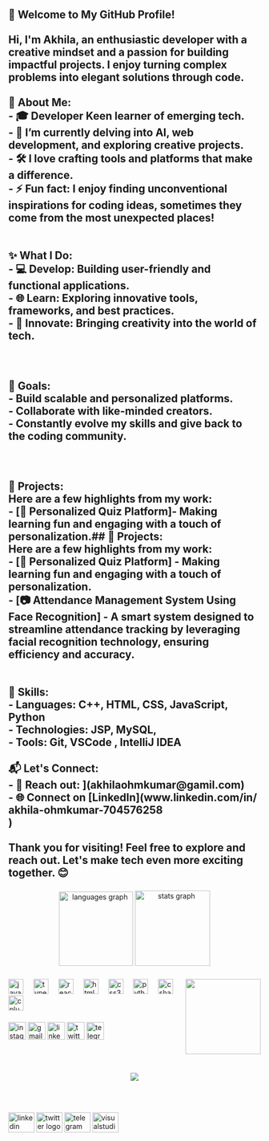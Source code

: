<h2 align="left">👋 Welcome to My GitHub Profile!  <br><br>Hi, I'm Akhila, an enthusiastic developer with a creative mindset and a passion for building impactful projects.  I enjoy turning complex problems into elegant solutions through code.<br><br>🚀 About Me:<br>- 🎓 Developer Keen learner of emerging tech.<br>- 🌱 I’m currently delving into AI, web development, and exploring creative projects.<br>- 🛠️ I love crafting tools and platforms that make a difference.<br>- ⚡ Fun fact: I enjoy finding unconventional inspirations for coding ideas, sometimes they come from the most unexpected places!<br><br><br> ✨ What I Do:<br>- 💻 Develop: Building user-friendly and functional applications.<br>- 🌐 Learn: Exploring innovative tools, frameworks, and best practices.<br>- 🎨 Innovate: Bringing creativity into the world of tech.<br><br><br><br>🎯 Goals:<br>- Build scalable and personalized platforms.<br>- Collaborate with like-minded creators.<br>- Constantly evolve my skills and give back to the coding community.<br><br><br><br> 💼 Projects:<br>Here are a few highlights from my work:<br>- [📝 Personalized Quiz Platform]- Making learning fun and engaging with a touch of personalization.## 💼 Projects:<br>Here are a few highlights from my work:<br>- [📝 Personalized Quiz Platform] - Making learning fun and engaging with a touch of personalization.<br>- [📷 Attendance Management System Using Face Recognition] - A smart system designed to streamline attendance tracking by leveraging facial recognition technology, ensuring efficiency and accuracy.<br><br><br> 🌟 Skills:<br>- Languages: C++, HTML, CSS, JavaScript, Python<br>- Technologies: JSP, MySQL, <br>- Tools: Git,  VSCode  , IntelliJ IDEA<br><br> 📬 Let's Connect:<br>- 📧 Reach out: ](akhilaohmkumar@gamil.com)<br>- 🌐 Connect on [LinkedIn](www.linkedin.com/in/<br>akhila-ohmkumar-704576258<br>)<br><br>Thank you for visiting! Feel free to explore and reach out. Let's make tech even more exciting together. 😊</h2>

###

<div align="center">
  <img src="https://github-readme-stats.vercel.app/api/top-langs?username=akhila046&locale=en&hide_title=false&layout=compact&card_width=320&langs_count=5&theme=gruvbox&hide_border=false" height="148" alt="languages graph"  />
  <img src="https://github-readme-stats.vercel.app/api?username=akhila046&hide_title=false&hide_rank=false&show_icons=true&include_all_commits=true&count_private=true&disable_animations=false&theme=dracula&locale=en&hide_border=false" height="150" alt="stats graph"  />
</div>

###

<img align="right" height="150" src="https://media.tenor.com/8B7z14WiY00AAAAC/panda-hi.gif"  />

###

<div align="left">
  <img src="https://cdn.jsdelivr.net/gh/devicons/devicon/icons/javascript/javascript-original.svg" height="30" alt="javascript logo"  />
  <img width="12" />
  <img src="https://cdn.jsdelivr.net/gh/devicons/devicon/icons/typescript/typescript-original.svg" height="30" alt="typescript logo"  />
  <img width="12" />
  <img src="https://cdn.jsdelivr.net/gh/devicons/devicon/icons/react/react-original.svg" height="30" alt="react logo"  />
  <img width="12" />
  <img src="https://cdn.jsdelivr.net/gh/devicons/devicon/icons/html5/html5-original.svg" height="30" alt="html5 logo"  />
  <img width="12" />
  <img src="https://cdn.jsdelivr.net/gh/devicons/devicon/icons/css3/css3-original.svg" height="30" alt="css3 logo"  />
  <img width="12" />
  <img src="https://cdn.jsdelivr.net/gh/devicons/devicon/icons/python/python-original.svg" height="30" alt="python logo"  />
  <img width="12" />
  <img src="https://cdn.jsdelivr.net/gh/devicons/devicon/icons/csharp/csharp-original.svg" height="30" alt="csharp logo"  />
  <img width="12" />
  <img src="https://cdn.jsdelivr.net/gh/devicons/devicon/icons/cplusplus/cplusplus-original.svg" height="30" alt="cplusplus logo"  />
</div>

###

<div align="left">
  <img src="https://img.shields.io/static/v1?message=Instagram&logo=instagram&label=&color=E4405F&logoColor=white&labelColor=&style=for-the-badge" height="35" alt="instagram logo"  />
  <img src="https://img.shields.io/static/v1?message=Gmail&logo=gmail&label=&color=D14836&logoColor=white&labelColor=&style=for-the-badge" height="35" alt="gmail logo"  />
  <img src="https://img.shields.io/static/v1?message=LinkedIn&logo=linkedin&label=&color=0077B5&logoColor=white&labelColor=&style=for-the-badge" height="35" alt="linkedin logo"  />
  <img src="https://img.shields.io/static/v1?message=Twitter&logo=twitter&label=&color=1DA1F2&logoColor=white&labelColor=&style=for-the-badge" height="35" alt="twitter logo"  />
  <img src="https://img.shields.io/static/v1?message=Telegram&logo=telegram&label=&color=2CA5E0&logoColor=white&labelColor=&style=for-the-badge" height="35" alt="telegram logo"  />
</div>

###

<br clear="both">


###


###



###

<div align="center">
  <img src="https://profile-counter.glitch.me/akhila046/count.svg?"  />
</div>

###

<br clear="both">


###

<div align="left">
  <img src="https://raw.githubusercontent.com/maurodesouza/profile-readme-generator/master/src/assets/icons/social/linkedin/default.svg" width="52" height="40" alt="linkedin logo"  />
  <img src="https://raw.githubusercontent.com/maurodesouza/profile-readme-generator/master/src/assets/icons/social/twitter/default.svg" width="52" height="40" alt="twitter logo"  />
  <img src="https://raw.githubusercontent.com/maurodesouza/profile-readme-generator/master/src/assets/icons/social/telegram/default.svg" width="52" height="40" alt="telegram logo"  />
  <img src="https://raw.githubusercontent.com/maurodesouza/profile-readme-generator/master/src/assets/icons/social/visualstudio/default.svg" width="52" height="40" alt="visualstudio logo"  />
</div>

###
